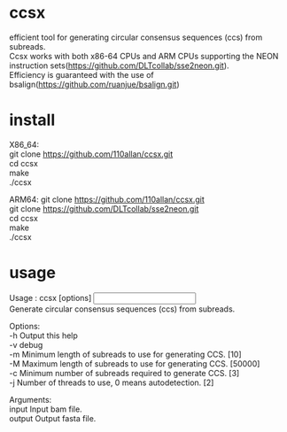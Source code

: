 # ccsx
efficient tool for generating  circular consensus sequences (ccs) from subreads. <br>
Ccsx works with both x86-64 CPUs and ARM CPUs supporting the NEON instruction sets(https://github.com/DLTcollab/sse2neon.git).  <br>
Efficiency is guaranteed with the use of bsalign(https://github.com/ruanjue/bsalign.git) <br>


# install
X86_64: <br>
git clone https://github.com/110allan/ccsx.git <br>
cd ccsx <br>
make <br>
./ccsx<br>

ARM64:
git clone https://github.com/110allan/ccsx.git <br>
git clone https://github.com/DLTcollab/sse2neon.git <br>
cd ccsx <br>
make <br>
./ccsx<br>

# usage
Usage  : ccsx  [options] <INPUT> <OUTPUT> <br>
Generate circular consensus sequences (ccs) from subreads. <br>

Options:<br>
-h             Output this help <br>
-v             debug <br>
-m     <int>   Minimum length of subreads to use for generating CCS. [10] <br>
-M     <int>   Maximum length of subreads to use for generating CCS. [50000] <br>
-c     <int>   Minimum number of subreads required to generate CCS. [3] <br>
-j     <int>   Number of threads to use, 0 means autodetection. [2] <br>

Arguments:<br>
input          Input bam file.<br>
output         Output fasta file.<br>

